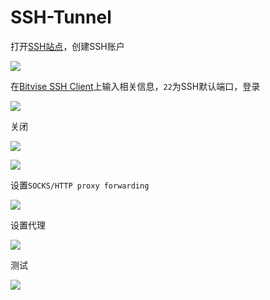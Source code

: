 # SSH-Tunnel

打开[SSH站点](http://www.speedssh.com)，创建SSH账户

![](https://raw.githubusercontent.com/loremwalker/fq-book/master/images/2018-05-07_020641.png)

  
在[Bitvise SSH Client](https://www.bitvise.com/)上输入相关信息，`22`为SSH默认端口，登录

![](https://raw.githubusercontent.com/loremwalker/fq-book/master/images/2018-05-07_031612%20%281%29.png)

关闭

![](https://raw.githubusercontent.com/loremwalker/fq-book/master/images/2018-05-07_021221.png)

![](https://raw.githubusercontent.com/loremwalker/fq-book/master/images/2018-05-07_021255.png)

设置`SOCKS/HTTP proxy forwarding`

![](https://raw.githubusercontent.com/loremwalker/fq-book/master/images/2018-05-07_021327.png)

设置代理

![](https://raw.githubusercontent.com/loremwalker/fq-book/master/images/2018-05-07_021118.png)

测试

![](https://raw.githubusercontent.com/loremwalker/fq-book/master/images/2018-05-07_021103.png)




